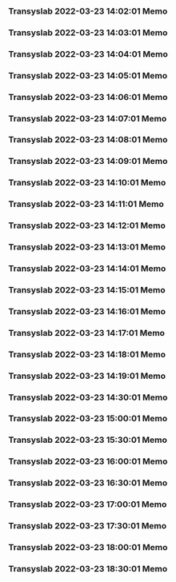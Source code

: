 ### Transyslab 2022-03-23 14:02:01 Memo
### Transyslab 2022-03-23 14:03:01 Memo
### Transyslab 2022-03-23 14:04:01 Memo
### Transyslab 2022-03-23 14:05:01 Memo
### Transyslab 2022-03-23 14:06:01 Memo
### Transyslab 2022-03-23 14:07:01 Memo
### Transyslab 2022-03-23 14:08:01 Memo
### Transyslab 2022-03-23 14:09:01 Memo
### Transyslab 2022-03-23 14:10:01 Memo
### Transyslab 2022-03-23 14:11:01 Memo
### Transyslab 2022-03-23 14:12:01 Memo
### Transyslab 2022-03-23 14:13:01 Memo
### Transyslab 2022-03-23 14:14:01 Memo
### Transyslab 2022-03-23 14:15:01 Memo
### Transyslab 2022-03-23 14:16:01 Memo
### Transyslab 2022-03-23 14:17:01 Memo
### Transyslab 2022-03-23 14:18:01 Memo
### Transyslab 2022-03-23 14:19:01 Memo
### Transyslab 2022-03-23 14:30:01 Memo
### Transyslab 2022-03-23 15:00:01 Memo
### Transyslab 2022-03-23 15:30:01 Memo
### Transyslab 2022-03-23 16:00:01 Memo
### Transyslab 2022-03-23 16:30:01 Memo
### Transyslab 2022-03-23 17:00:01 Memo
### Transyslab 2022-03-23 17:30:01 Memo
### Transyslab 2022-03-23 18:00:01 Memo
### Transyslab 2022-03-23 18:30:01 Memo
